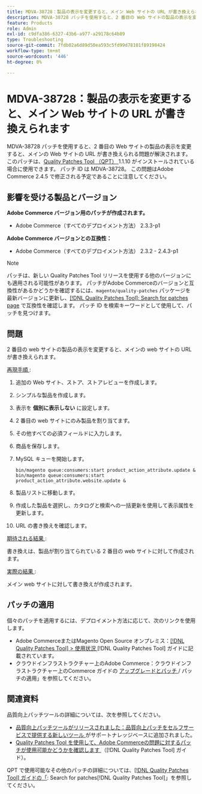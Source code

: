 ```yaml
---
title: MDVA-38728：製品の表示を変更すると、メイン Web サイトの URL が書き換えられます
description: MDVA-38728 パッチを使用すると、2 番目の Web サイトの製品の表示を変更すると、メインの Web サイトの URL が書き換えられる問題が解決されます。 このパッチは、[Quality Patches Tool （QPT） ] （https://experienceleague.adobe.com/ja/docs/commerce-operations/tools/quality-patches-tool/quality-patches-tool-to-self-serve-quality-patches） 1.1.10 がインストールされている場合に利用できます。 パッチ ID は MDVA-38728。 この問題はAdobe Commerce 2.4.5 で修正される予定であることに注意してください。
feature: Products
role: Admin
exl-id: c9dfa386-6327-43b6-a977-a29178c64b89
type: Troubleshooting
source-git-commit: 7fdb02a6d89d50ea593c5fd99d78101f89198424
workflow-type: tm+mt
source-wordcount: '446'
ht-degree: 0%

---
```


# MDVA-38728：製品の表示を変更すると、メイン Web サイトの URL が書き換えられます

MDVA-38728 パッチを使用すると、2 番目の Web サイトの製品の表示を変更すると、メインの Web サイトの URL が書き換えられる問題が解決されます。 このパッチは、[Quality Patches Tool （QPT） ](https://experienceleague.adobe.com/ja/docs/commerce-operations/tools/quality-patches-tool/quality-patches-tool-to-self-serve-quality-patches)1.1.10 がインストールされている場合に使用できます。 パッチ ID は MDVA-38728。 この問題はAdobe Commerce 2.4.5 で修正される予定であることに注意してください。

## 影響を受ける製品とバージョン

**Adobe Commerce バージョン用のパッチが作成されます。**

* Adobe Commerce（すべてのデプロイメント方法） 2.3.3-p1

**Adobe Commerce バージョンとの互換性：**

* Adobe Commerce（すべてのデプロイメント方法） 2.3.2 - 2.4.3-p1

>[!NOTE]
>
>パッチは、新しい Quality Patches Tool リリースを使用する他のバージョンにも適用される可能性があります。 パッチがAdobe Commerceのバージョンと互換性があるかどうかを確認するには、`magento/quality-patches` パッケージを最新バージョンに更新し、[[!DNL Quality Patches Tool]: Search for patches page](https://experienceleague.adobe.com/ja/docs/commerce-operations/tools/quality-patches-tool/quality-patches-tool-to-self-serve-quality-patches) で互換性を確認します。 パッチ ID を検索キーワードとして使用して、パッチを見つけます。

## 問題

2 番目の web サイトの製品の表示を変更すると、メインの web サイトの URL が書き換えられます。

<u> 再現手順 </u>:

1. 追加の Web サイト、ストア、ストアレビューを作成します。
1. シンプルな製品を作成します。
1. 表示を **個別に表示しない** に設定します。
1. 2 番目の web サイトにのみ製品を割り当てます。
1. その他すべての必須フィールドに入力します。
1. 商品を保存します。
1. MySQL キューを開始します。

   ```mysql
   bin/magento queue:consumers:start product_action_attribute.update &
   bin/magento queue:consumers:start product_action_attribute.website.update &
   ```

1. 製品リストに移動します。
1. 作成した製品を選択し、カタログと検索への一括更新を使用して表示属性を更新します。
1. URL の書き換えを確認します。

<u> 期待される結果 </u>:

書き換えは、製品が割り当てられている 2 番目の web サイトに対して作成されます。

<u> 実際の結果 </u>:

メイン web サイトに対して書き換えが作成されます。

## パッチの適用

個々のパッチを適用するには、デプロイメント方法に応じて、次のリンクを使用します。

* Adobe CommerceまたはMagento Open Source オンプレミス：[[!DNL Quality Patches Tool] > 使用状況 ](/help/tools/quality-patches-tool/usage.md) [!DNL Quality Patches Tool] ガイドに記載されています。
* クラウドインフラストラクチャー上のAdobe Commerce：クラウドインフラストラクチャー上のCommerce ガイドの [ アップグレードとパッチ ](https://experienceleague.adobe.com/docs/commerce-cloud-service/user-guide/develop/upgrade/apply-patches.html?lang=ja)/ パッチの適用」を参照してください。

## 関連資料

品質向上パッチツールの詳細については、次を参照してください。

* [ 品質向上パッチツールがリリースされました：品質向上パッチをセルフサービスで提供する新しいツール ](https://experienceleague.adobe.com/ja/docs/commerce-operations/tools/quality-patches-tool/quality-patches-tool-to-self-serve-quality-patches) がサポートナレッジベースに追加されました。
* [Quality Patches Tool を使用して、Adobe Commerceの問題に対するパッチが使用可能かどうかを確認します ](/help/tools/quality-patches-tool/patches-available-in-qpt/check-patch-for-magento-issue-with-magento-quality-patches.md) （[!DNL Quality Patches Tool] ガイド）。

QPT で使用可能なその他のパッチの詳細については、[[!DNL Quality Patches Tool] ガイドの「](https://experienceleague.adobe.com/tools/commerce-quality-patches/index.html?lang=ja): Search for patches[!DNL Quality Patches Tool]」を参照してください。
